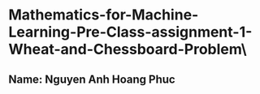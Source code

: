 # Mathematics-for-Machine-Learning-Pre-Class-assignment-1-Wheat-and-Chessboard-Problem\
## Name: Nguyen Anh Hoang Phuc
